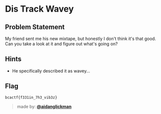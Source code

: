 # Dis Track Wavey

## Problem Statement
My friend sent me his new mixtape, but honestly I don't think it's that good. Can you take a look at it and figure out what's going on?

## Hints
* He specifically described it as wavey...

## Flag
`bcactf{f331in_7h3_vib3z}`

> made by: [**@aidanglickman**](https://github.com/aidanglickman)